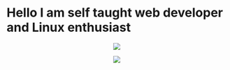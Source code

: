 # Hello I am self taught web developer and Linux enthusiast

<p align="center">
  <a href="https://git.io/JJmN9">
    <img src="https://github-readme-stats.vercel.app/api?username=Maciejka1&show_icons=true&theme=radical&line_height=27&include_all_commits=true&count_private=true" />
  </a>
</p>
<p align="center">
  <a href="https://discord.com/users/772177682321375262">
    <img src="https://lanyard.cnrad.dev/api/772177682321375262?animated=true" />
  </a>
</p>


